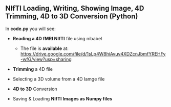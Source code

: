 ## NIfTI Loading, Writing, Showing Image, 4D Trimming, 4D to 3D Conversion (Python)    

In **code.py** you will see:

- **Reading a 4D fMRI NIfTI** file using nibabel

    - The file is **available** at: https://drive.google.com/file/d/1sLp4W8hiAvuv4XDZcnJbmfYREHFy-wfG/view?usp=sharing

- **Trimming** a 4D file

- Selecting a 3D volume from a 4D Iamge file

- **4D to 3D** Conversion

- Saving & Loading **NIfTI Images as Numpy files**
